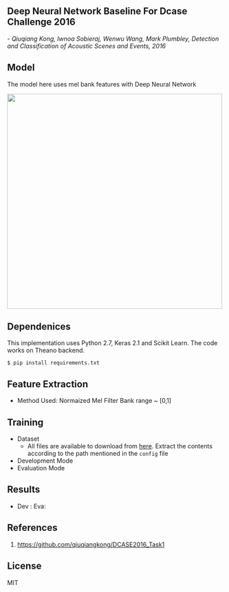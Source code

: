 <h2> Deep Neural Network Baseline For Dcase Challenge 2016 </h2>

*- Qiuqiang Kong, Iwnoa Sobieraj, Wenwu Wang, Mark Plumbley, Detection and Classification of Acoustic Scenes and Events, 2016*

## Model
The model here uses mel bank features with Deep Neural Network

<img src="https://github.com/akshitac8/Summaries/blob/master/Audio_Dcase_DNN_Baseline/DNN.png" width="500">

## Dependenices

This implementation uses Python 2.7, Keras 2.1 and Scikit Learn. The code works on Theano backend.

```
$ pip install requirements.txt
```
## Feature Extraction
- Method Used: Normaized Mel Filter Bank range ~ [0,1]

## Training
- Dataset
    - All files are available to download from [here](http://www.cs.tut.fi/sgn/arg/dcase2016/task-acoustic-scene-classification). Extract the contents according to the path mentioned in the ``` config ``` file
- Development Mode
- Evaluation Mode

## Results
- Dev :                                                         Eva: 

## References
1. https://github.com/qiuqiangkong/DCASE2016_Task1

## License
MIT









